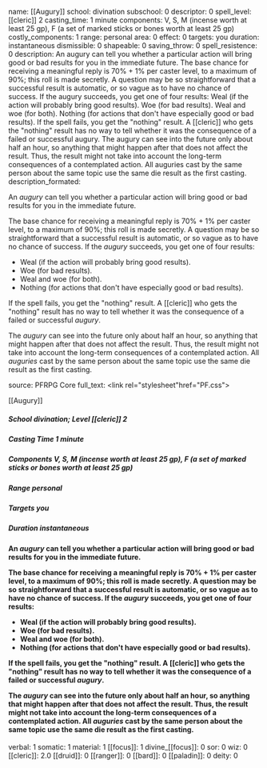 name: [[Augury]]
school: divination
subschool: 0
descriptor: 0
spell_level: [[cleric]] 2
casting_time: 1 minute
components: V, S, M (incense worth at least 25 gp), F (a set of marked sticks or bones worth at least 25 gp)
costly_components: 1
range: personal
area: 0
effect: 0
targets: you
duration: instantaneous
dismissible: 0
shapeable: 0
saving_throw: 0
spell_resistence: 0
description: An augury can tell you whether a particular action will bring good or bad results for you in the immediate future. The base chance for receiving a meaningful reply is 70% + 1% per caster level, to a maximum of 90%; this roll is made secretly. A question may be so straightforward that a successful result is automatic, or so vague as to have no chance of success. If the augury succeeds, you get one of four results: Weal (if the action will probably bring good results).  Woe (for bad results).  Weal and woe (for both).  Nothing (for actions that don't have especially good or bad results). If the spell fails, you get the "nothing" result. A [[cleric]] who gets the "nothing" result has no way to tell whether it was the consequence of a failed or successful augury. The augury can see into the future only about half an hour, so anything that might happen after that does not affect the result. Thus, the result might not take into account the long-term consequences of a contemplated action. All auguries cast by the same person about the same topic use the same die result as the first casting.
description_formated: <p>An <i>augury</i> can tell you whether a particular action will bring good or bad results for you in the immediate future.</p><p>The base chance for receiving a meaningful reply is 70% + 1% per caster level, to a maximum of 90%; this roll is made secretly. A question may be so straightforward that a successful result is automatic, or so vague as to have no chance of success. If the <i>augury</i> succeeds, you get one of four results: <ul><li>Weal (if the action will probably bring good results).  <li>Woe (for bad results).  <li>Weal and woe (for both).  <li>Nothing (for actions that don't have especially good or bad results).</ul></p><p>If the spell fails, you get the "nothing" result. A [[cleric]] who gets the "nothing" result has no way to tell whether it was the consequence of a failed or successful <i>augury</i>.</p><p>The <i>augury</i> can see into the future only about half an hour, so anything that might happen after that does not affect the result. Thus, the result might not take into account the long-term consequences of a contemplated action. All <i>auguries</i> cast by the same person about the same topic use the same die result as the first casting.</p>
source: PFRPG Core
full_text: <link rel="stylesheet"href="PF.css"><div class="heading"><p class="alignleft">[[Augury]]</p><div style="clear: both;"></div></div><div><h5><b>School </b>divination; <b>Level </b>[[cleric]] 2</h5><h5><b>Casting Time </b>1 minute</h5><h5><b>Components </b>V, S, M (incense worth at least 25 gp), F (a set of marked sticks or bones worth at least 25 gp)</h5><h5><b>Range </b>personal</h5><h5><b>Targets </b> you</h5><h5><b>Duration </b>instantaneous</h5></div><div><h4><p>An <i>augury</i> can tell you whether a particular action will bring good or bad results for you in the immediate future.</p><p>The base chance for receiving a meaningful reply is 70% + 1% per caster level, to a maximum of 90%; this roll is made secretly. A question may be so straightforward that a successful result is automatic, or so vague as to have no chance of success. If the <i>augury</i> succeeds, you get one of four results: <ul><li>Weal (if the action will probably bring good results).  <li>Woe (for bad results).  <li>Weal and woe (for both).  <li>Nothing (for actions that don't have especially good or bad results).</ul></p><p>If the spell fails, you get the "nothing" result. A [[cleric]] who gets the "nothing" result has no way to tell whether it was the consequence of a failed or successful <i>augury</i>.</p><p>The <i>augury</i> can see into the future only about half an hour, so anything that might happen after that does not affect the result. Thus, the result might not take into account the long-term consequences of a contemplated action. All <i>auguries</i> cast by the same person about the same topic use the same die result as the first casting.</p></h4></div>
verbal: 1
somatic: 1
material: 1
[[focus]]: 1
divine_[[focus]]: 0
sor: 0
wiz: 0
[[cleric]]: 2.0
[[druid]]: 0
[[ranger]]: 0
[[bard]]: 0
[[paladin]]: 0
deity: 0
